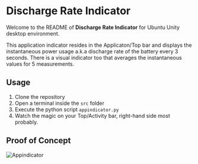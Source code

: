# Discharge Rate Indicator
Welcome to the README of **Discharge Rate Indicator** for Ubuntu Unity desktop environment.  

This application indicator resides in the Applicaton/Top bar and displays the instantaneous power usage a.k.a discharge rate of the battery every 3 seconds. There is a visual indicator too that averages the instantaneous values for 5 measurements. 

## Usage
1. Clone the repository
2. Open a terminal inside the `src` folder
3. Execute the python script `appindicator.py`
4. Watch the magic on your Top/Activity bar, right-hand side most probably.

## Proof of Concept
![Appindicator](https://)